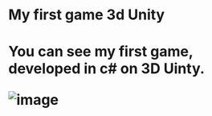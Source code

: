 <h1>My first game 3d Unity<h1>
<p>You can see my first game, developed in c# on 3D Uinty.<p>
  

![image](https://user-images.githubusercontent.com/90828091/180036730-37d68f2f-d8de-4fa1-b6ae-126fecc442a7.png)
